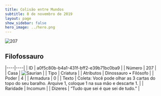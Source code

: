 ```yaml
---
title: Colisão entre Mundos
subtitle: 8 de novembro de 2019
layout: page
show_sidebar: false
hero_image: ../hero.png
---
```


![207](https://cdn.keyforgegame.com/media/card_front/pt/452_207_H3CQ8MMQJQ9G_pt.png)

## Filofossauro

|----|----|
| ID | a0f5c80b-b4a1-431f-bff2-e39b71bc0ba9 |
| Número | 207 |
| Casa | ![Saurian](https://archonarcana.com/images/thumb/9/9e/Saurian_P.png/22px-Saurian_P.png "Sauro") |
| Tipo | Criatura |
| Atributos | Dinossauro • Filósofo |
| Poder | 4 |
| Armadura | 0 |
| Texto | Coleta: Você pode olhar as 3 cartas do topo do seu baralho. Arquive 1, coloque 1 na sua mão e descarte 1. |
| Raridade | Incomum |
| Dizeres | “Tudo que sei é que sei de tudo.” |
